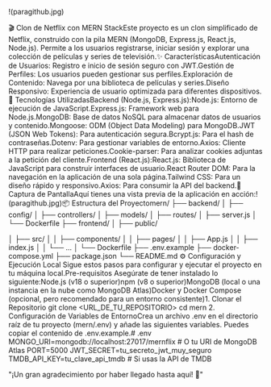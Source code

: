 !(paragithub.jpg)

🎬 Clon de Netflix con MERN StackEste proyecto es un clon simplificado de Netflix, construido con la pila MERN (MongoDB, Express.js, React.js, Node.js). Permite a los usuarios registrarse, iniciar sesión y explorar una colección de películas y series de televisión.✨ CaracterísticasAutenticación de Usuarios: Registro e inicio de sesión seguro con JWT.Gestión de Perfiles: Los usuarios pueden gestionar sus perfiles.Exploración de Contenido: Navega por una biblioteca de películas y series.Diseño Responsivo: Experiencia de usuario optimizada para diferentes dispositivos.🚀 Tecnologías UtilizadasBackend (Node.js, Express.js):Node.js: Entorno de ejecución de JavaScript.Express.js: Framework web para Node.js.MongoDB: Base de datos NoSQL para almacenar datos de usuarios y contenido.Mongoose: ODM (Object Data Modeling) para MongoDB.JWT (JSON Web Tokens): Para autenticación segura.Bcrypt.js: Para el hash de contraseñas.Dotenv: Para gestionar variables de entorno.Axios: Cliente HTTP para realizar peticiones.Cookie-parser: Para analizar cookies adjuntas a la petición del cliente.Frontend (React.js):React.js: Biblioteca de JavaScript para construir interfaces de usuario.React Router DOM: Para la navegación en la aplicación de una sola página.Tailwind CSS: Para un diseño rápido y responsivo.Axios: Para consumir la API del backend.📸 Captura de PantallaAquí tienes una vista previa de la aplicación en acción:!(paragithub.jpg)📦 Estructura del Proyectomern/
├── backend/
│ ├── config/
│ ├── controllers/
│ ├── models/
│ ├── routes/
│ ├── server.js
│ └── Dockerfile
├── frontend/
│ ├── public/

│ ├── src/
│ │ ├── components/
│ │ ├── pages/
│ │ ├── App.js
│ │ ├── index.js
│ │ └── ...
│ └── Dockerfile
├── .env.example
├── docker-compose.yml
├── package.json
└── README.md
⚙️ Configuración y Ejecución Local Sigue estos pasos para configurar y ejecutar el proyecto en tu máquina local.Pre-requisitos Asegúrate de tener instalado lo siguiente:Node.js (v18 o superior)npm (v8 o superior)MongoDB (local o una instancia en la nube como MongoDB Atlas)Docker y Docker Compose (opcional, pero recomendado para un entorno consistente)1. Clonar el Repositorio git clone <URL_DE_TU_REPOSITORIO>
cd mern 2. Configuración de Variables de EntornoCrea un archivo .env en el directorio raíz de tu proyecto (mern/.env) y añade las siguientes variables. Puedes copiar el contenido de .env.example.# .env
MONGO_URI=mongodb://localhost:27017/mernflix # O tu URI de MongoDB Atlas
PORT=5000
JWT_SECRET=tu_secreto_jwt_muy_seguro
TMDB_API_KEY=tu_clave_api_tmdb # Si usas la API de TMDB

"¡Un gran agradecimiento por haber llegado hasta aquí! 🍻"

